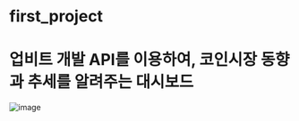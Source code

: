# first_project

# 업비트 개발 API를 이용하여, 코인시장 동향과 추세를 알려주는 대시보드
![image](https://github.com/Hyeonboong/first_project/assets/141821111/041c980c-6215-44cc-8f0e-d1799fb596fd)
